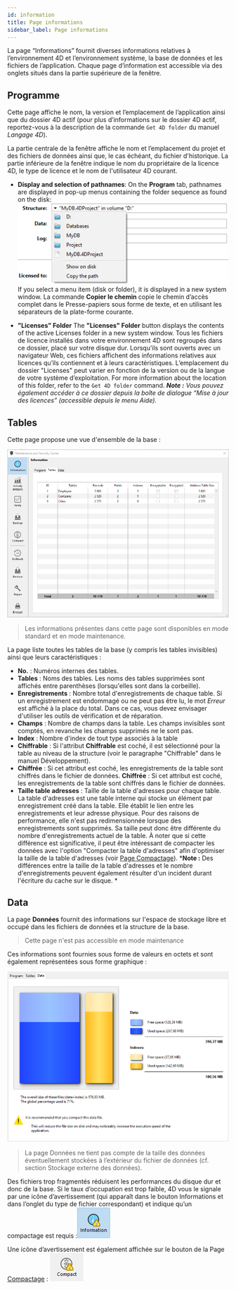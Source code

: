 ```yaml
---
id: information
title: Page informations
sidebar_label: Page informations
---
```


La page “Informations” fournit diverses informations relatives à l’environnement 4D et l’environnement système, la base de données et les fichiers de l’application. Chaque page d’information est accessible via des onglets situés dans la partie supérieure de la fenêtre.

## Programme

Cette page affiche le nom, la version et l’emplacement de l’application ainsi que du dossier 4D actif (pour plus d’informations sur le dossier 4D actif, reportez-vous à la description de la commande `Get 4D folder` du manuel *Langage 4D*).

La partie centrale de la fenêtre affiche le nom et l’emplacement du projet et des fichiers de données ainsi que, le cas échéant, du fichier d'historique. La partie inférieure de la fenêtre indique le nom du propriétaire de la licence 4D, le type de licence et le nom de l'utilisateur 4D courant.

- **Display and selection of pathnames**: On the **Program** tab, pathnames are displayed in pop-up menus containing the folder sequence as found on the disk:  
  ![](../assets/en/MSC/MSC_popup.png) If you select a menu item (disk or folder), it is displayed in a new system window. La commande **Copier le chemin** copie le chemin d’accès complet dans le Presse-papiers sous forme de texte, et en utilisant les séparateurs de la plate-forme courante.

- **"Licenses" Folder** The **"Licenses" Folder** button displays the contents of the active Licenses folder in a new system window. Tous les fichiers de licence installés dans votre environnement 4D sont regroupés dans ce dossier, placé sur votre disque dur. Lorsqu’ils sont ouverts avec un navigateur Web, ces fichiers affichent des informations relatives aux licences qu’ils contiennent et à leurs caractéristiques. L’emplacement du dossier "Licenses" peut varier en fonction de la version ou de la langue de votre système d’exploitation. For more information about the location of this folder, refer to the `Get 4D folder` command. ***Note :** Vous pouvez également accéder à ce dossier depuis la boîte de dialogue “Mise à jour des licences” (accessible depuis le menu Aide).*

## Tables

Cette page propose une vue d'ensemble de la base :

![](../assets/en/MSC/MSC_Tables.png)
> Les informations présentes dans cette page sont disponibles en mode standard et en mode maintenance.

La page liste toutes les tables de la base (y compris les tables invisibles) ainsi que leurs caractéristiques :

- **No.** : Numéros internes des tables.
- **Tables** : Noms des tables. Les noms des tables supprimées sont affichés entre parenthèses (lorsqu'elles sont dans la corbeille).
- **Enregistrements** : Nombre total d'enregistrements de chaque table. Si un enregistrement est endommagé ou ne peut pas être lu, le mot *Erreur* est affiché à la place du total. Dans ce cas, vous devez envisager d'utiliser les outils de vérification et de réparation.
- **Champs** : Nombre de champs dans la table. Les champs invisibles sont comptés, en revanche les champs supprimés ne le sont pas.
- **Index** : Nombre d'index de tout type associés à la table
- **Chiffrable** : Si l'attribut **Chiffrable** est coché, il est sélectionné pour la table au niveau de la structure (voir le paragraphe "Chiffrable" dans le manuel Développement).
- **Chiffrée** : Si cet attribut est coché, les enregistrements de la table sont chiffrés dans le fichier de données. **Chiffrée** : Si cet attribut est coché, les enregistrements de la table sont chiffrés dans le fichier de données.
- **Taille table adresses** : Taille de la table d'adresses pour chaque table. La table d'adresses est une table interne qui stocke un élément par enregistrement créé dans la table. Elle établit le lien entre les enregistrements et leur adresse physique. Pour des raisons de performance, elle n'est pas redimensionnée lorsque des enregistrements sont supprimés. Sa taille peut donc être différente du nombre d'enregistrements actuel de la table. À noter que si cette différence est significative, il peut être intéressant de compacter les données avec l'option "Compacter la table d'adresses" afin d'optimiser la taille de la table d'adresses (voir [Page Compactage](compact.md)). ***Note :** Des différences entre la taille de la table d'adresses et le nombre d'enregistrements peuvent également résulter d'un incident durant l'écriture du cache sur le disque. *

## Data

La page **Données** fournit des informations sur l'espace de stockage libre et occupé dans les fichiers de données et la structure de la base.
> Cette page n'est pas accessible en mode maintenance

Ces informations sont fournies sous forme de valeurs en octets et sont également représentées sous forme graphique :

![](../assets/en/MSC/MSC_Data.png)
> La page Données ne tient pas compte de la taille des données éventuellement stockées à l’extérieur du fichier de données (cf. section Stockage externe des données).

Des fichiers trop fragmentés réduisent les performances du disque dur et donc de la base. Si le taux d’occupation est trop faible, 4D vous le signale par une icône d’avertissement (qui apparaît dans le bouton Informations et dans l’onglet du type de fichier correspondant) et indique qu’un compactage est requis :![](../assets/en/MSC/MSC_infowarn.png)

Une icône d’avertissement est également affichée sur le bouton de la Page [Compactage](compact.md) : ![](../assets/en/MSC/MSC_compactwarn.png)
